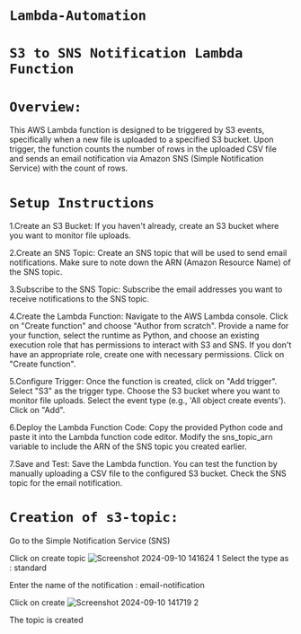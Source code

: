 
# `Lambda-Automation`
# `S3 to SNS Notification Lambda Function`
# `Overview:`
This AWS Lambda function is designed to be triggered by S3 events, specifically when a new file is uploaded to a specified S3 bucket. Upon trigger, the function counts the number of rows in the uploaded CSV file and sends an email notification via Amazon SNS (Simple Notification Service) with the count of rows.
# `Setup Instructions`
1.Create an S3 Bucket: If you haven't already, create an S3 bucket
  where you want to monitor file uploads.

2.Create an SNS Topic: Create an SNS topic that will be used to send email notifications. Make sure to note down the ARN (Amazon Resource Name) of the SNS topic.

3.Subscribe to the SNS Topic: Subscribe the email addresses you want to receive notifications to the SNS topic.

4.Create the Lambda Function: Navigate to the AWS Lambda console. Click on "Create function" and choose "Author from scratch". Provide a name for your function, select the runtime as Python, and choose an existing execution role that has permissions to interact with S3 and SNS. If you don't have an appropriate role, create one with necessary permissions. Click on "Create function".

5.Configure Trigger: Once the function is created, click on "Add trigger". Select "S3" as the trigger type. Choose the S3 bucket where you want to monitor file uploads. Select the event type (e.g., 'All object create events'). Click on "Add".

6.Deploy the Lambda Function Code: Copy the provided Python code and paste it into the Lambda function code editor. Modify the sns_topic_arn variable to include the ARN of the SNS topic you created earlier.

7.Save and Test: Save the Lambda function. You can test the function by manually uploading a CSV file to the configured S3 bucket. Check the SNS topic for the email notification.

# `Creation of s3-topic:`

Go to the Simple Notification Service (SNS)

Click on create topic
![Screenshot 2024-09-10 141624 1](https://github.com/user-attachments/assets/de6844e4-cb75-4557-bc1b-a27e9b431d47)
Select the type as : standard

Enter the name of the notification : email-notification

Click on create
![Screenshot 2024-09-10 141719 2](https://github.com/user-attachments/assets/0e51d8b5-b242-4b7f-8c08-49f13f047873)

The topic is created



